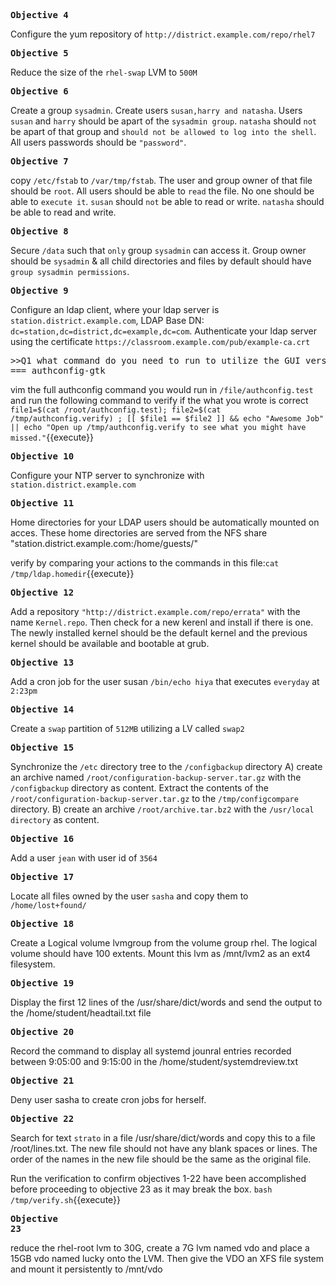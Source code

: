 
**<pre>Objective 4</pre>** 
Configure the yum repository of `http://district.example.com/repo/rhel7`
 
**<pre>Objective 5</pre>**
Reduce the size of the `rhel-swap` LVM to `500M`

**<pre>Objective 6 </pre>**
Create a group `sysadmin`. Create users `susan,harry and natasha`. Users `susan` and `harry` should be apart of the `sysadmin group`. `natasha` should `not` be apart of that group and `should not be allowed to log into the shell`. All users passwords should be `"password"`.

**<pre>Objective 7</pre>**
copy `/etc/fstab` to `/var/tmp/fstab`. The user and group owner of that file should be `root`. All users should be able to `read` the file. No one should be able to `execute it`. `susan` should `not` be able to read or write. `natasha` should be able to read and write. 

**<pre>Objective 8</pre>** 
Secure `/data` such that `only` group `sysadmin` can access it. Group owner should be `sysadmin` & all child directories and files by default should have `group sysadmin permissions`. 

**<pre>Objective 9</pre>**
Configure an ldap client, where your ldap server is `station.district.example.com`, LDAP Base DN: `dc=station,dc=district,dc=example,dc=com`. Authenticate your ldap server using the certificate `https://classroom.example.com/pub/example-ca.crt`
<pre>
>>Q1 what command do you need to run to utilize the GUI version of setting up LDAP?<<
=== authconfig-gtk
</pre>
vim the full authconfig command you would run in `/file/authconfig.test` and run the following command to verify if the what you wrote is correct `file1=$(cat /root/authconfig.test); file2=$(cat /tmp/authconfig.verify) ; [[ $file1 == $file2 ]] && echo "Awesome Job" || echo "Open up /tmp/authconfig.verify to see what you might have missed."`{{execute}}
**<pre>Objective 10 </pre>**
Configure your NTP server to synchronize with `station.district.example.com`

**<pre>Objective 11</pre>**
Home directories for your LDAP users should be automatically mounted on acces. These home directories are served from the NFS share "station.district.example.com:/home/guests/"


verify by comparing your actions to the commands in this file:`cat /tmp/ldap.homedir`{{execute}}

**<pre>Objective 12</pre>**
Add a repository `"http://district.example.com/repo/errata"` with the name `Kernel.repo`. Then check for a new kerenl and install if there is one. The newly installed kernel should be the default kernel and the previous kernel should be available and bootable at grub. 

**<pre>Objective 13 </pre>**
Add a cron job for the user susan `/bin/echo hiya` that executes `everyday` at `2:23pm`

**<pre>Objective 14 </pre>**
Create a `swap` partition of `512MB` utilizing a LV called `swap2`

**<pre>Objective 15 </pre>**
Synchronize the `/etc` directory tree to the `/configbackup` directory  A) create an archive named `/root/configuration-backup-server.tar.gz` with the `/configbackup` directory as content. Extract the contents of the  `/root/configuration-backup-server.tar.gz` to the `/tmp/configcompare` directory.  B) create an archive `/root/archive.tar.bz2` with the `/usr/local directory` as content. 

**<pre>Objective 16</pre>**
Add a user `jean` with user id of `3564`

**<pre>Objective 17</pre>**
Locate all files owned by the user `sasha` and copy them to `/home/lost+found/`

**<pre>Objective 18</pre>**
Create a Logical volume lvmgroup from the volume group rhel. The logical volume should have 100 extents. Mount this lvm as /mnt/lvm2 as an ext4 filesystem. 

**<pre>Objective 19</pre>**
Display the first 12 lines of the /usr/share/dict/words and send the output to the /home/student/headtail.txt file

**<pre>Objective 20</pre>**
Record the command to display all systemd jounral entries recorded between 9:05:00 and 9:15:00 in the /home/student/systemdreview.txt

**<pre>Objective 21</pre>** 
Deny user sasha to create cron jobs for herself.

**<pre>Objective 22</pre>**
Search for text `strato` in a file /usr/share/dict/words and copy this to a file /root/lines.txt. The new file should not have any blank spaces or lines. The order of the names in the new file should be the same as the original file. 


Run the verification to confirm objectives 1-22 have been accomplished before proceeding to objective 23 as it may break the box. `bash /tmp/verify.sh`{{execute}}
**<pre>Objective 23</pre>**
reduce the rhel-root lvm to 30G, create a 7G lvm named vdo and place a 15GB vdo named lucky onto the LVM. Then give the VDO an XFS file system and mount it persistently to /mnt/vdo

